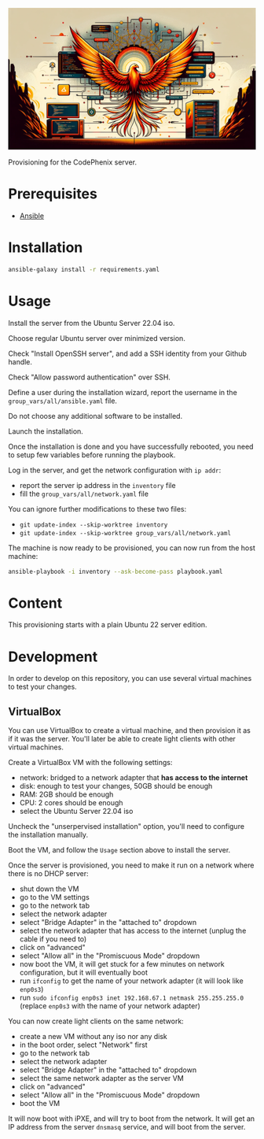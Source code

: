 <p align="center">
  <img src="images/banner.png" width="600" />
</p>

Provisioning for the CodePhenix server.

# Prerequisites

- [Ansible](https://docs.ansible.com/ansible/latest/installation_guide/intro_installation.html#control-node-requirements)

# Installation

```bash
ansible-galaxy install -r requirements.yaml
```

# Usage

Install the server from the Ubuntu Server 22.04 iso.

Choose regular Ubuntu server over minimized version.

Check "Install OpenSSH server", and add a SSH identity from your Github handle.

Check "Allow password authentication" over SSH.

Define a user during the installation wizard, report the username in the `group_vars/all/ansible.yaml` file.

Do not choose any additional software to be installed.

Launch the installation.

Once the installation is done and you have successfully rebooted, you need to setup few variables before running the playbook.

Log in the server, and get the network configuration with `ip addr`:
- report the server ip address in the `inventory` file
- fill the `group_vars/all/network.yaml` file

You can ignore further modifications to these two files:
- `git update-index --skip-worktree inventory`
- `git update-index --skip-worktree group_vars/all/network.yaml`

The machine is now ready to be provisioned, you can now run from the host machine:

```bash
ansible-playbook -i inventory --ask-become-pass playbook.yaml
```

# Content

This provisioning starts with a plain Ubuntu 22 server edition.

# Development

In order to develop on this repository, you can use several virtual machines to test your changes.

## VirtualBox

You can use VirtualBox to create a virtual machine, and then provision it as if it was the server.
You'll later be able to create light clients with other virtual machines.

Create a VirtualBox VM with the following settings:
- network: bridged to a network adapter that **has access to the internet**
- disk: enough to test your changes, 50GB should be enough
- RAM: 2GB should be enough
- CPU: 2 cores should be enough
- select the Ubuntu Server 22.04 iso

Uncheck the "unserpervised installation" option, you'll need to configure the installation manually.

Boot the VM, and follow the `Usage` section above to install the server.

Once the server is provisioned, you need to make it run on a network where there is no DHCP server:
- shut down the VM
- go to the VM settings
- go to the network tab
- select the network adapter
- select "Bridge Adapter" in the "attached to" dropdown
- select the network adapter that has access to the internet (unplug the cable if you need to)
- click on "advanced"
- select "Allow all" in the "Promiscuous Mode" dropdown
- now boot the VM, it will get stuck for a few minutes on network configuration, but it will eventually boot
- run `ifconfig` to get the name of your network adapter (it will look like `enp0s3`)
- run `sudo ifconfig enp0s3 inet 192.168.67.1 netmask 255.255.255.0` (replace `enp0s3` with the name of your network adapter)

You can now create light clients on the same network:
- create a new VM without any iso nor any disk
- in the boot order, select "Network" first
- go to the network tab
- select the network adapter
- select "Bridge Adapter" in the "attached to" dropdown
- select the same network adapter as the server VM
- click on "advanced"
- select "Allow all" in the "Promiscuous Mode" dropdown
- boot the VM

It will now boot with iPXE, and will try to boot from the network. It will get an IP address from the server `dnsmasq` service, and will boot from the server.
